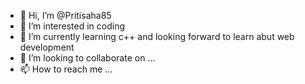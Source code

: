 - 👋 Hi, I’m @Pritisaha85
- 👀 I’m interested in coding 
- 🌱 I’m currently learning  c++ and looking forward to learn abut web development 
- 💞️ I’m looking to collaborate on ...
- 📫 How to reach me ...

<!---
Pritisaha85/Pritisaha85 is a ✨ special ✨ repository because its `README.md` (this file) appears on your GitHub profile.
You can click the Preview link to take a look at your changes.
--->
